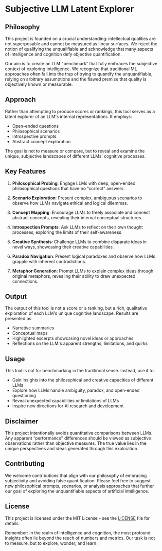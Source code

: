 # Subjective LLM Latent Explorer

## Philosophy

This project is founded on a crucial understanding: intellectual qualities are not superposable and cannot be measured as linear surfaces. We reject the notion of qualifying the unqualifiable and acknowledge that many aspects of intelligence and cognition defy objective quantification.

Our aim is to create an LLM "benchmark" that fully embraces the subjective context of exploring intelligence. We recognize that traditional ML approaches often fall into the trap of trying to quantify the unquantifiable, relying on arbitrary assumptions and the flawed premise that quality is objectively known or measurable.

## Approach

Rather than attempting to produce scores or rankings, this tool serves as a latent explorer of an LLM's internal representations. It employs:

- Open-ended questions
- Philosophical scenarios
- Introspective prompts
- Abstract concept exploration

The goal is not to measure or compare, but to reveal and examine the unique, subjective landscapes of different LLMs' cognitive processes.

## Key Features

1. **Philosophical Probing**: Engage LLMs with deep, open-ended philosophical questions that have no "correct" answers.

2. **Scenario Exploration**: Present complex, ambiguous scenarios to observe how LLMs navigate ethical and logical dilemmas.

3. **Concept Mapping**: Encourage LLMs to freely associate and connect abstract concepts, revealing their internal conceptual structures.

4. **Introspection Prompts**: Ask LLMs to reflect on their own thought processes, exploring the limits of their self-awareness.

5. **Creative Synthesis**: Challenge LLMs to combine disparate ideas in novel ways, showcasing their creative capabilities.

6. **Paradox Navigation**: Present logical paradoxes and observe how LLMs grapple with inherent contradictions.

7. **Metaphor Generation**: Prompt LLMs to explain complex ideas through original metaphors, revealing their ability to draw unexpected connections.

## Output

The output of this tool is not a score or a ranking, but a rich, qualitative exploration of each LLM's unique cognitive landscape. Results are presented as:

- Narrative summaries
- Conceptual maps
- Highlighted excerpts showcasing novel ideas or approaches
- Reflections on the LLM's apparent strengths, limitations, and quirks

## Usage

This tool is not for benchmarking in the traditional sense. Instead, use it to:

- Gain insights into the philosophical and creative capacities of different LLMs
- Explore how LLMs handle ambiguity, paradox, and open-ended questioning
- Reveal unexpected capabilities or limitations of LLMs
- Inspire new directions for AI research and development

## Disclaimer

This project intentionally avoids quantitative comparisons between LLMs. Any apparent "performance" differences should be viewed as subjective observations rather than objective measures. The true value lies in the unique perspectives and ideas generated through this exploration.

## Contributing

We welcome contributions that align with our philosophy of embracing subjectivity and avoiding false quantification. Please feel free to suggest new philosophical prompts, scenarios, or analysis approaches that further our goal of exploring the unquantifiable aspects of artificial intelligence.

## License

This project is licensed under the MIT License - see the [LICENSE](LICENSE) file for details.

Remember: In the realm of intelligence and cognition, the most profound insights often lie beyond the reach of numbers and metrics. Our task is not to measure, but to explore, wonder, and learn.

